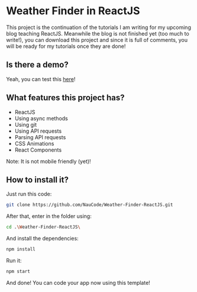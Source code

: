 # Weather Finder in ReactJS
This project is the continuation of the tutorials I am writing for my upcoming blog teaching ReactJS. Meanwhile the blog is not finished yet (too much to write!), you can download this project and since it is full of comments, you will be ready for my tutorials once they are done!

## Is there a demo?
Yeah, you can test this [here](https://naucode.github.io/Weather-Finder-ReactJS/)!

## What features this project has?
- ReactJS
- Using async methods
- Using git
- Using API requests
- Parsing API requests
- CSS Animations
- React Components

Note: It is not mobile friendly (yet)!

## How to install it?
Just run this code:
``` bash
git clone https://github.com/NauCode/Weather-Finder-ReactJS.git
```

After that, enter in the folder using:
``` bash
cd .\Weather-Finder-ReactJS\
```

And install the dependencies:
``` bash
npm install
```

Run it:
``` bash
npm start
```

And done! You can code your app now using this template!
